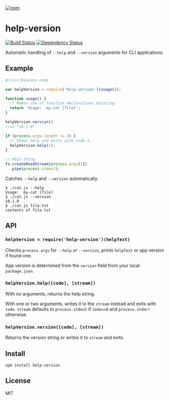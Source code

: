 [![npm](https://nodei.co/npm/help-version.png)](https://nodei.co/npm/help-version/)

# help-version

[![Build Status][travis-badge]][travis] [![Dependency Status][david-badge]][david]

Automatic handling of `--help` and `--version` arguments for CLI applications.

[travis]: https://travis-ci.org/eush77/help-version
[travis-badge]: https://travis-ci.org/eush77/help-version.svg
[david]: https://david-dm.org/eush77/help-version
[david-badge]: https://david-dm.org/eush77/help-version.png

## Example

```js
#!/usr/bin/env node

var helpVersion = require('help-version')(usage());

function usage() {
  // Makes use of function declarations hoisting.
  return 'Usage:  my-cat [file]';
}

helpVersion.version()
//=> "v0.1.0"

if (process.argv.length != 3) {
  // Shows help and exits with code 1.
  helpVersion.help(1);
}

// Main thing.
fs.createReadStream(process.argv[2])
  .pipe(process.stdout);
```

Catches `--help` and `--version` automatically.

```
$ ./cat.js --help
Usage:  my-cat [file]
$ ./cat.js --version
v0.1.0
$ ./cat.js file.txt
contents of file.txt
```

## API

### `helpVersion = require('help-version')(helpText)`

Checks `process.argv` for `--help` or `--version`, prints `helpText` or app version if found one.

App version is determined from the `version` field from your local `package.json`.

### `helpVersion.help([code], [stream])`

With no arguments, returns the help string.

With one or two arguments, writes it to the `stream` instead and exits with `code`. `stream` defaults to `process.stdout` if `code==0` and `process.stderr` otherwise.

### `helpVersion.version([code], [stream])`

Returns the version string or writes it to `stream` and exits.

## Install

```
npm install help-version
```

## License

MIT
